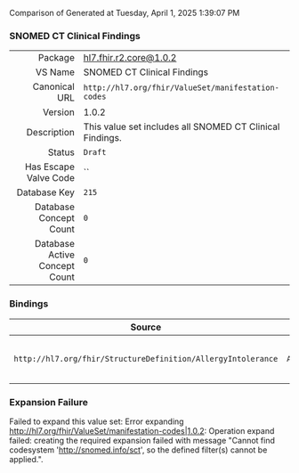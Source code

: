 Comparison of 
Generated at Tuesday, April 1, 2025 1:39:07 PM

### SNOMED CT Clinical Findings

|      |     |
| ---: | --- |
| Package | hl7.fhir.r2.core@1.0.2 |
| VS Name | SNOMED CT Clinical Findings |
| Canonical URL | `http://hl7.org/fhir/ValueSet/manifestation-codes` |
| Version | 1.0.2 |
| Description | This value set includes all SNOMED CT Clinical Findings. |
| Status | `Draft` |
| Has Escape Valve Code | `` |
| Database Key | `215` |
| Database Concept Count | `0` |
| Database Active Concept Count | `0` |
### Bindings

| Source | Element | Binding | Strength | Element Short |
| ------ | ------- | ------- | -------- | ------------- |
| `http://hl7.org/fhir/StructureDefinition/AllergyIntolerance` | `AllergyIntolerance.reaction.manifestation` | `http://hl7.org/fhir/ValueSet/manifestation-codes` | `Example` | Clinical symptoms/signs associated with the Event |

### Expansion Failure

Failed to expand this value set: Error expanding http://hl7.org/fhir/ValueSet/manifestation-codes|1.0.2: Operation expand failed: creating the required expansion failed with message "Cannot find codesystem 'http://snomed.info/sct', so the defined filter(s) cannot be applied.".
